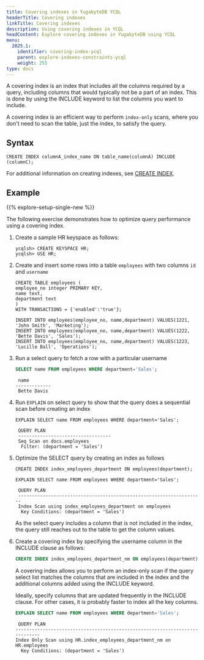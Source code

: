 ```yaml
---
title: Covering indexes in YugabyteDB YCQL
headerTitle: Covering indexes
linkTitle: Covering indexes
description: Using covering indexes in YCQL
headContent: Explore covering indexes in YugabyteDB using YCQL
menu:
  2025.1:
    identifier: covering-index-ycql
    parent: explore-indexes-constraints-ycql
    weight: 255
type: docs
---
```


A covering index is an index that includes all the columns required by a query, including columns that would typically not be a part of an index. This is done by using the INCLUDE keyword to list the columns you want to include.

A covering index is an efficient way to perform `index-only` scans, where you don't need to scan the table, just the index, to satisfy the query.

## Syntax

```cql
CREATE INDEX columnA_index_name ON table_name(columnA) INCLUDE (columnC);
```

For additional information on creating indexes, see [CREATE INDEX](../../../../api/ycql/ddl_create_index/).

## Example

{{% explore-setup-single-new %}}

The following exercise demonstrates how to optimize query performance using a covering index.

1. Create a sample HR keyspace as follows:

    ```cql
    ycqlsh> CREATE KEYSPACE HR;
    ycqlsh> USE HR;
    ```

1. Create and insert some rows into a table `employees` with two columns `id` and `username`

    ```cql
    CREATE TABLE employees (
    employee_no integer PRIMARY KEY,
    name text,
    department text
    )
    WITH TRANSACTIONS = {'enabled':'true'};
    ```

    ```cql
    INSERT INTO employees(employee_no, name,department) VALUES(1221, 'John Smith', 'Marketing');
    INSERT INTO employees(employee_no, name,department) VALUES(1222, 'Bette Davis', 'Sales');
    INSERT INTO employees(employee_no, name,department) VALUES(1223, 'Lucille Ball', 'Operations');
    ```

1. Run a select query to fetch a row with a particular username

    ```sql
    SELECT name FROM employees WHERE department='Sales';
    ```

    ```output
     name
    -------------
     Bette Davis
    ```

1. Run `EXPLAIN` on select query to show that the query does a sequential scan before creating an index

    ```cql
    EXPLAIN SELECT name FROM employees WHERE department='Sales';
    ```

    ```output
     QUERY PLAN
     ----------------------------------
     Seq Scan on docs.employees
      Filter: (department = 'Sales')
    ```

1. Optimize the SELECT query by creating an index as follows

    ```cql
    CREATE INDEX index_employees_department ON employees(department);
    ```

    ```cql
    EXPLAIN SELECT name FROM employees WHERE department='Sales';
    ```

    ```output
     QUERY PLAN
     --------------------------------------------------------------------
     Index Scan using index_employees_department on employees
      Key Conditions: (department = 'Sales')
    ```

   As the select query includes a column that is not included in the index, the query still reaches out to the table to get the column values.

1. Create a covering index by specifying the username column in the INCLUDE clause as follows:

    ```sql
    CREATE INDEX index_employees_department_nm ON employees(department) include(name);
    ```

    A covering index allows you to perform an index-only scan if the query select list matches the columns that are included in the index and the additional columns added using the INCLUDE keyword.

    Ideally, specify columns that are updated frequently in the INCLUDE clause. For other cases, it is probably faster to index all the key columns.

    ```sql
    EXPLAIN SELECT name FROM employees WHERE department='Sales';
    ```

    ```output
     QUERY PLAN
    ----------------------------------------------------------------------------
    Index Only Scan using HR.index_employees_department_nm on HR.employees
      Key Conditions: (department = 'Sales')
    ```
